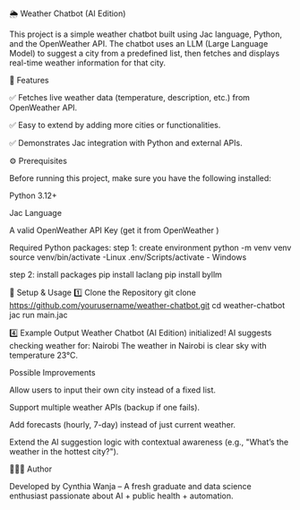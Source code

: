 🌦️ Weather Chatbot (AI Edition)

This project is a simple weather chatbot built using Jac language, Python, and the OpenWeather API.
The chatbot uses an LLM (Large Language Model) to suggest a city from a predefined list, then fetches and displays real-time weather information for that city.


📌 Features

✅ Fetches live weather data (temperature, description, etc.) from OpenWeather API.

✅ Easy to extend by adding more cities or functionalities.

✅ Demonstrates Jac integration with Python and external APIs.


⚙️ Prerequisites

Before running this project, make sure you have the following installed:

Python 3.12+

Jac Language

A valid OpenWeather API Key (get it from OpenWeather
)

Required Python packages:
step 1: create environment 
python -m venv venv
source venv/bin/activate -Linux
.env/Scripts/activate - Windows

step 2: install packages
pip install laclang
pip install byllm

🚀 Setup & Usage
1️⃣ Clone the Repository
git clone https://github.com/yourusername/weather-chatbot.git
cd weather-chatbot
jac run main.jac

4️⃣ Example Output
Weather Chatbot (AI Edition) initialized!
AI suggests checking weather for: Nairobi
The weather in Nairobi is clear sky with temperature 23°C.

Possible Improvements

Allow users to input their own city instead of a fixed list.

Support multiple weather APIs (backup if one fails).

Add forecasts (hourly, 7-day) instead of just current weather.

Extend the AI suggestion logic with contextual awareness (e.g., "What’s the weather in the hottest city?").

👩🏽‍💻 Author

Developed by Cynthia Wanja – A fresh graduate and data science enthusiast passionate about AI + public health + automation.

